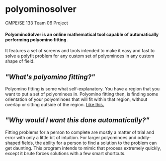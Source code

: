 # polyominosolver
CMPE/SE 133 Team 06 Project

#### PolyominoSolver is an online mathematical tool capable of automatically performing polyomino fitting.

It features a set of screens and tools intended to make it easy and fast to solve a polyfit problem for any custom set of polyominoes in any custom shape of field.

## *"What's polyomino fitting?"*

Polyomino fitting is some what self-explanatory. You have a region that you want to put a set of polyominoes in. Polyomino fitting then, is finding some orientation of your polyominoes that will fit within that region, without overlap or sitting outside of the region. [Like this.](https://upload.wikimedia.org/wikipedia/commons/thumb/0/09/Pentomino_Puzzle_Solutions.svg/400px-Pentomino_Puzzle_Solutions.svg.png)

## *"Why would I want this done automatically?"*

Fitting problems for a person to complete are mostly a matter of trial and error with only a little bit of intuition. For larger polyominoes and oddly-shaped fields, the ability for a person to find a solution to the problem can get daunting. This program intends to mimic that process extremely quickly, except it brute forces solutions with a few smart shortcuts.
